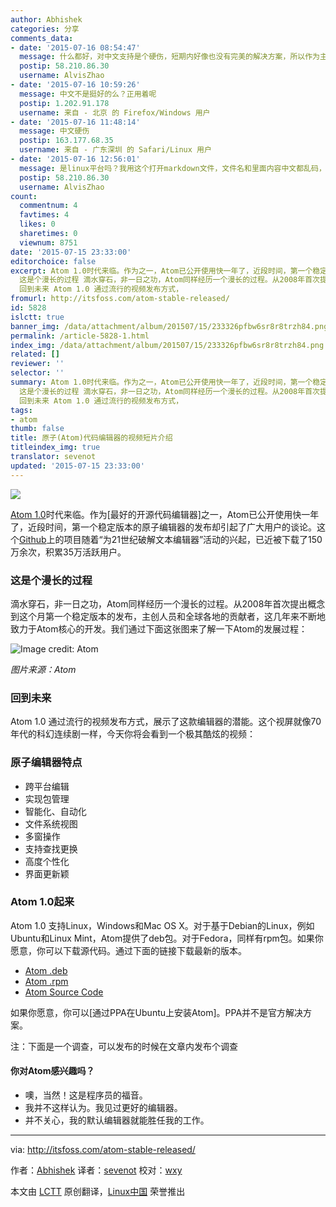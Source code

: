 ```yaml
---
author: Abhishek
categories: 分享
comments_data:
- date: '2015-07-16 08:54:47'
  message: 什么都好，对中文支持是个硬伤，短期内好像也没有完美的解决方案，所以作为主力编辑器还要考虑一下。
  postip: 58.210.86.30
  username: AlvisZhao
- date: '2015-07-16 10:59:26'
  message: 中文不是挺好的么？正用着呢
  postip: 1.202.91.178
  username: 来自 - 北京 的 Firefox/Windows 用户
- date: '2015-07-16 11:48:14'
  message: 中文硬伤
  postip: 163.177.68.35
  username: 来自 - 广东深圳 的 Safari/Linux 用户
- date: '2015-07-16 12:56:01'
  message: 是linux平台吗？我用这个打开markdown文件，文件名和里面内容中文都乱码，最后找到解决方案解决了一部分，但是还有一部分菜单栏和文件中的文字是乱的。atom好像也没有统一配置的地方，尤其是各种插件如果有中文还得重新找对应的配置项。
  postip: 58.210.86.30
  username: AlvisZhao
count:
  commentnum: 4
  favtimes: 4
  likes: 0
  sharetimes: 0
  viewnum: 8751
date: '2015-07-15 23:33:00'
editorchoice: false
excerpt: Atom 1.0时代来临。作为之一，Atom已公开使用快一年了，近段时间，第一个稳定版本的原子编辑器的发布却引起了广大用户的谈论。这个Github上的项目随着为21世纪破解文本编辑器活动的兴起，已近被下载了150万余次，积累35万活跃用户。
  这是个漫长的过程 滴水穿石，非一日之功，Atom同样经历一个漫长的过程。从2008年首次提出概念到这个月第一个稳定版本的发布，主创人员和全球各地的贡献者，这几年来不断地致力于Atom核心的开发。我们通过下面这张图来了解一下Atom的发展过程：  图片来源：Atom
  回到未来 Atom 1.0 通过流行的视频发布方式，
fromurl: http://itsfoss.com/atom-stable-released/
id: 5828
islctt: true
banner_img: /data/attachment/album/201507/15/233326pfbw6sr8r8trzh84.png
permalink: /article-5828-1.html
index_img: /data/attachment/album/201507/15/233326pfbw6sr8r8trzh84.png.thumb.jpg
related: []
reviewer: ''
selector: ''
summary: Atom 1.0时代来临。作为之一，Atom已公开使用快一年了，近段时间，第一个稳定版本的原子编辑器的发布却引起了广大用户的谈论。这个Github上的项目随着为21世纪破解文本编辑器活动的兴起，已近被下载了150万余次，积累35万活跃用户。
  这是个漫长的过程 滴水穿石，非一日之功，Atom同样经历一个漫长的过程。从2008年首次提出概念到这个月第一个稳定版本的发布，主创人员和全球各地的贡献者，这几年来不断地致力于Atom核心的开发。我们通过下面这张图来了解一下Atom的发展过程：  图片来源：Atom
  回到未来 Atom 1.0 通过流行的视频发布方式，
tags:
- atom
thumb: false
title: 原子(Atom)代码编辑器的视频短片介绍
titleindex_img: true
translator: sevenot
updated: '2015-07-15 23:33:00'
---
```


![](/data/attachment/album/201507/15/233326pfbw6sr8r8trzh84.png)


[Atom 1.0](http://blog.atom.io/2015/06/25/atom-1-0.html)时代来临。作为[最好的开源代码编辑器]之一，Atom已公开使用快一年了，近段时间，第一个稳定版本的原子编辑器的发布却引起了广大用户的谈论。这个[Github](https://github.com/)上的项目随着“为21世纪破解文本编辑器”活动的兴起，已近被下载了150万余次，积累35万活跃用户。


### 这是个漫长的过程


滴水穿石，非一日之功，Atom同样经历一个漫长的过程。从2008年首次提出概念到这个月第一个稳定版本的发布，主创人员和全球各地的贡献者，这几年来不断地致力于Atom核心的开发。我们通过下面这张图来了解一下Atom的发展过程：


![Image credit: Atom](/data/attachment/album/201507/15/233327frvcwtzn5oabrbw1.jpg)


*图片来源：Atom*


### 回到未来


Atom 1.0 通过流行的视频发布方式，展示了这款编辑器的潜能。这个视屏就像70年代的科幻连续剧一样，今天你将会看到一个极其酷炫的视频：







### 原子编辑器特点


* 跨平台编辑
* 实现包管理
* 智能化、自动化
* 文件系统视图
* 多窗操作
* 支持查找更换
* 高度个性化
* 界面更新颖


### Atom 1.0起来


Atom 1.0 支持Linux，Windows和Mac OS X。对于基于Debian的Linux，例如Ubuntu和Linux Mint，Atom提供了deb包。对于Fedora，同样有rpm包。如果你愿意，你可以下载源代码。通过下面的链接下载最新的版本。


* [Atom .deb](https://atom.io/download/deb)
* [Atom .rpm](https://atom.io/download/rpm)
* [Atom Source Code](https://github.com/atom/atom/blob/master/docs/build-instructions/linux.md)


如果你愿意，你可以[通过PPA在Ubuntu上安装Atom]。PPA并不是官方解决方案。


注：下面是一个调查，可以发布的时候在文章内发布个调查


#### 你对Atom感兴趣吗？


* 噢，当然！这是程序员的福音。
* 我并不这样认为。我见过更好的编辑器。
* 并不关心，我的默认编辑器就能胜任我的工作。




---


via: <http://itsfoss.com/atom-stable-released/>


作者：[Abhishek](http://itsfoss.com/author/abhishek/) 译者：[sevenot](https://github.com/sevenot) 校对：[wxy](https://github.com/wxy)


本文由 [LCTT](https://github.com/LCTT/TranslateProject) 原创翻译，[Linux中国](https://linux.cn/) 荣誉推出